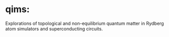 # qims: 

Explorations of topological and non-equilibrium quantum matter in Rydberg atom simulators and superconducting circuits.
